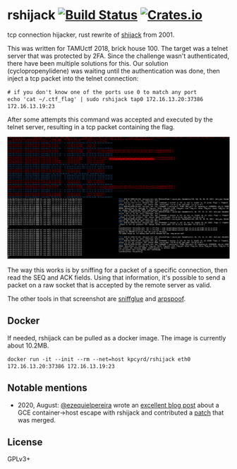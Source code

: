 # rshijack [![Build Status][travis-img]][travis] [![Crates.io][crates-img]][crates]

[travis-img]:   https://travis-ci.org/kpcyrd/rshijack.svg?branch=master
[travis]:       https://travis-ci.org/kpcyrd/rshijack
[crates-img]:   https://img.shields.io/crates/v/rshijack.svg
[crates]:       https://crates.io/crates/rshijack

tcp connection hijacker, rust rewrite of [shijack] from 2001.

This was written for TAMUctf 2018, brick house 100. The target was a telnet
server that was protected by 2FA. Since the challenge wasn't authenticated,
there have been multiple solutions for this.  Our solution (cyclopropenylidene)
was waiting until the authentication was done, then inject a tcp packet into
the telnet connection:

    # if you don't know one of the ports use 0 to match any port
    echo 'cat ~/.ctf_flag' | sudo rshijack tap0 172.16.13.20:37386 172.16.13.19:23

After some attempts this command was accepted and executed by the telnet
server, resulting in a tcp packet containing the flag.

![screenshot](docs/2018-02-23-brickhouse-tamuctf.png)

The way this works is by sniffing for a packet of a specific connection, then
read the SEQ and ACK fields. Using that information, it's possible to send a
packet on a raw socket that is accepted by the remote server as valid.

The other tools in that screenshot are [sniffglue] and [arpspoof].

[shijack]: https://packetstormsecurity.com/files/24657/shijack.tgz.html
[sniffglue]: https://github.com/kpcyrd/sniffglue
[arpspoof]: https://su2.info/doc/arpspoof.php

## Docker

If needed, rshijack can be pulled as a docker image. The image is currently
about 10.2MB.

    docker run -it --init --rm --net=host kpcyrd/rshijack eth0 172.16.13.20:37386 172.16.13.19:23

## Notable mentions

- 2020, August: [@ezequielpereira](https://github.com/ezequielpereira) wrote an [excellent blog post](https://offensi.com/2020/08/18/how-to-contact-google-sre-dropping-a-shell-in-cloud-sql/) about a GCE container->host escape with rshijack and contributed a [patch](https://github.com/kpcyrd/rshijack/commit/e3c797db372030b3b18f85913be264cf8a361db3) that was merged.

## License

GPLv3+
